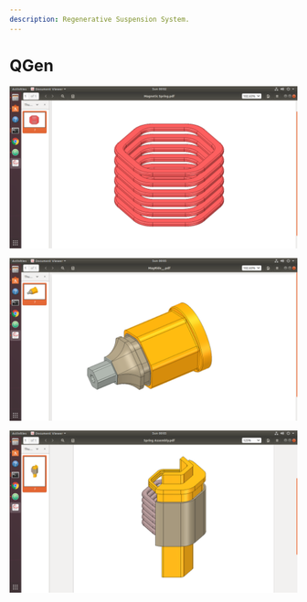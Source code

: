 ```yaml
---
description: Regenerative Suspension System.
---
```


# QGen

![](../.gitbook/assets/screenshot-from-2019-09-01-00-02-39.png)

![](../.gitbook/assets/screenshot-from-2019-09-01-00-05-12.png)

![](../.gitbook/assets/screenshot-from-2019-09-01-00-05-25.png)

